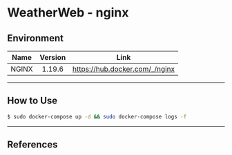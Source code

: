 # WeatherWeb - nginx

## Environment

| Name | Version | Link |
|:-:|:-:|:-:|
| NGINX | 1.19.6 | <https://hub.docker.com/_/nginx> |

---

## How to Use

```bash
$ sudo docker-compose up -d && sudo docker-compose logs -f
```

---

## References
